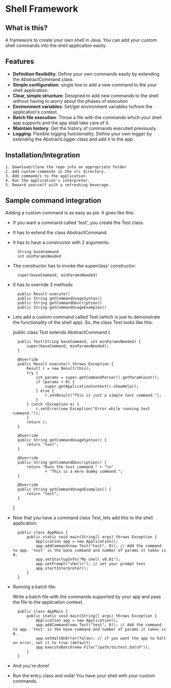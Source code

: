 # Shell Framework

## What is this?

A framework to create your own shell in Java. 
You can add your custom shell commands into the shell application easily.

## Features

* **Definition flexibility**: Define your own commands easily by extending the AbstractCommand class.
* **Simple configuration**: single line to add a new command to the your shell application.
* **Clear, simple structure**: Designed to add new commands to the shell without having to worry about the phases of execution
* **Environment variables**: Set/get environment variables to/from the application's context.
* **Batch file execution**: Throw a file with the commands which your shell app supports and the app shall take care of it.
* **Maintain history**: Get the history of commands executed previously.
* **Logging**: Flexible logging functionality. Define your own logger by extending the AbstractLogger class and add it to the app.

## Installation/Integration
	1. Download/clone the repo into an appropriate folder
	2. Add custom commands in the src directory.
	3. Add command/s to the application.
	4. Run the application's interpreter.
	5. Reward yourself with a refreshing beverage. 

## Sample command integration

Adding a custom command is as easy as pie. It goes like this:
* If you want a command called 'test', you create the Test class.
* It has to extend the class AbstractCommand.
* It has to have a constructor with 2 arguments:

		String baseCommand
		int minParamsNeeded
		
* The constructor has to invoke the superclass' constructor:
 
		super(baseCommand, minParamsNeeded)
		
* It has to override 3 methods:

		public Result execute()
		public String getCommandUsageSyntax()
		public String getCommandDescription()
		public String getCommandUsageExamples()


* Lets add a custom command called Test (which is just to demonstrate the functionality of the shell app). So, the class Test looks like this:

	public class Test extends AbstractCommand {

		public Test(String baseCommand, int minParamsNeeded) {
			super(baseCommand, minParamsNeeded);
		}

		@Override
		public Result execute() throws Exception {
			Result r = new Result(this);
			try {
				int params = super.getCommandParser().getParamCount();
				if (params > 0) {
					super.getApplicationContext().showHelp();
				} else {
					r.setResult("This is just a simple test command.");
				}
			} catch (Exception e) {
				r.setError(new Exception("Error while running test command."));
			}
			return r;
		}

		@Override
		public String getCommandUsageSyntax() {
			return "test";
		}

		@Override
		public String getCommandDescription() {
			return "Runs the test command." + "\n"
					+ "This is a mere dummy command.";
		}

		@Override
		public String getCommandUsageExamples() {
			return "test";
		}

	}

* Now that you have a command class Test, lets add this to the shell application.

		public class AppMain {
			public static void main(String[] args) throws Exception {
				Application app = new Application();
				app.addCommand(new Test("test", 0)); // Add the command to app. 'test' is the base command and number of params it takes is 0.
				app.setStartupInfo("My shell v0.01");
				app.setPrompt("shell>"); // set your prompt text
				app.startInterpreter();
			}
		}
		
* Running a batch file:

	Write a batch file with the commands supported by your app and pass the file to the application context.
	
		public class AppMain {
			public static void main(String[] args) throws Exception {
				Application app = new Application();
				app.addCommand(new Test("test", 0)); // Add the command to app. 'test' is the base command and number of params it takes is 0.
				app.setHaltOnError(false); // if you want the app to halt on error, set it to true (default)
				app.executeBatch(new File("/path/to/test.batch"));
			}
		}
	
* And you're done! 
* Run the entry class and voila! You have your shell with your custom commands.